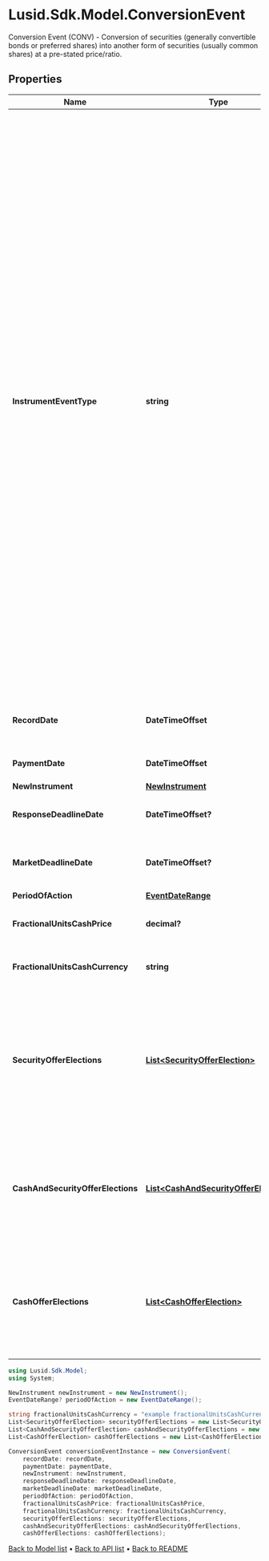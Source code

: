 # Lusid.Sdk.Model.ConversionEvent
Conversion Event (CONV) - Conversion of securities (generally convertible bonds or preferred shares) into  another form of securities (usually common shares) at a pre-stated price/ratio.

## Properties

Name | Type | Description | Notes
------------ | ------------- | ------------- | -------------
**InstrumentEventType** | **string** | The Type of Event. The available values are: TransitionEvent, InformationalEvent, OpenEvent, CloseEvent, StockSplitEvent, BondDefaultEvent, CashDividendEvent, AmortisationEvent, CashFlowEvent, ExerciseEvent, ResetEvent, TriggerEvent, RawVendorEvent, InformationalErrorEvent, BondCouponEvent, DividendReinvestmentEvent, AccumulationEvent, BondPrincipalEvent, DividendOptionEvent, MaturityEvent, FxForwardSettlementEvent, ExpiryEvent, ScripDividendEvent, StockDividendEvent, ReverseStockSplitEvent, CapitalDistributionEvent, SpinOffEvent, MergerEvent, FutureExpiryEvent, SwapCashFlowEvent, SwapPrincipalEvent, CreditPremiumCashFlowEvent, CdsCreditEvent, CdxCreditEvent, MbsCouponEvent, MbsPrincipalEvent, BonusIssueEvent, MbsPrincipalWriteOffEvent, MbsInterestDeferralEvent, MbsInterestShortfallEvent, TenderEvent, CallOnIntermediateSecuritiesEvent, IntermediateSecuritiesDistributionEvent, OptionExercisePhysicalEvent, OptionExerciseCashEvent, ProtectionPayoutCashFlowEvent, TermDepositInterestEvent, TermDepositPrincipalEvent, EarlyRedemptionEvent, FutureMarkToMarketEvent, AdjustGlobalCommitmentEvent, ContractInitialisationEvent, DrawdownEvent, LoanInterestRepaymentEvent, UpdateDepositAmountEvent, LoanPrincipalRepaymentEvent, DepositInterestPaymentEvent, DepositCloseEvent, LoanFacilityContractRolloverEvent, RepurchaseOfferEvent, RepoPartialClosureEvent, RepoCashFlowEvent, FlexibleRepoInterestPaymentEvent, FlexibleRepoCashFlowEvent, FlexibleRepoCollateralEvent, ConversionEvent, FlexibleRepoPartialClosureEvent, FlexibleRepoFullClosureEvent, CapletFloorletCashFlowEvent | 
**RecordDate** | **DateTimeOffset** | Required.  Date at which positions are struck at the end of the day to  note which parties will receive the relevant amount of  entitlement, due to be distributed on the PaymentDate. | [optional] 
**PaymentDate** | **DateTimeOffset** | Required. Date on which the movement is due to take place (cash and/or securities). | [optional] 
**NewInstrument** | [**NewInstrument**](NewInstrument.md) |  | 
**ResponseDeadlineDate** | **DateTimeOffset?** | Date/time that the account servicer has set as the deadline to respond,  with instructions, to an outstanding event. Not required. | [optional] 
**MarketDeadlineDate** | **DateTimeOffset?** | Date/time which the issuer or issuer&#39;s agent has set as the deadline to respond,  with an instruction, to an outstanding offer or privilege. Not required. | [optional] 
**PeriodOfAction** | [**EventDateRange**](EventDateRange.md) |  | [optional] 
**FractionalUnitsCashPrice** | **decimal?** | The cash price paid in lieu of fractionalUnits. Not required.  If provided, must have FractionalUnitsCashCurrency too. | [optional] 
**FractionalUnitsCashCurrency** | **string** | Optional. Used in calculating cash-in-lieu of fractional shares. Not required.  If provided, must have FractionalUnitsCashPrice too. | [optional] 
**SecurityOfferElections** | [**List&lt;SecurityOfferElection&gt;**](SecurityOfferElection.md) | List of possible security offers for this conversion event. There must be at most one election of this type.    If the ParticipationType is Mandatory:     This list must have exactly one election that is chosen and default.  CashAndSecurityOfferElections and CashOfferElections &lt;b&gt; must be null or empty&lt;/b&gt;.     If the ParticipationType is Voluntary:     This list can be empty,  so long as CashAndSecurityOfferElections or CashOfferElections  has at least one election. None of these elections have to be chosen or default. | [optional] 
**CashAndSecurityOfferElections** | [**List&lt;CashAndSecurityOfferElection&gt;**](CashAndSecurityOfferElection.md) | List of possible cash and security offers for this conversion event. There must be at most one election of this type.    If the ParticipationType is Mandatory:    This list &lt;b&gt; must be null or empty&lt;/b&gt;.    If the ParticipationType is Voluntary:    This list can be empty,  so long as SecurityOfferElections or CashOfferElections  has at least one election. None of these elections have to be chosen or default. | [optional] 
**CashOfferElections** | [**List&lt;CashOfferElection&gt;**](CashOfferElection.md) | List of possible cash offers for this conversion event. There must be at most one election of this type.    If the ParticipationType is Mandatory:    This list &lt;b&gt; must be null or empty&lt;/b&gt;.    If the ParticipationType is Voluntary:    This list can be empty,  so long as SecurityOfferElections or CashAndSecurityOfferElections  has at least one election. None of these elections have to be chosen or default. | [optional] 

```csharp
using Lusid.Sdk.Model;
using System;

NewInstrument newInstrument = new NewInstrument();
EventDateRange? periodOfAction = new EventDateRange();

string fractionalUnitsCashCurrency = "example fractionalUnitsCashCurrency";
List<SecurityOfferElection> securityOfferElections = new List<SecurityOfferElection>();
List<CashAndSecurityOfferElection> cashAndSecurityOfferElections = new List<CashAndSecurityOfferElection>();
List<CashOfferElection> cashOfferElections = new List<CashOfferElection>();

ConversionEvent conversionEventInstance = new ConversionEvent(
    recordDate: recordDate,
    paymentDate: paymentDate,
    newInstrument: newInstrument,
    responseDeadlineDate: responseDeadlineDate,
    marketDeadlineDate: marketDeadlineDate,
    periodOfAction: periodOfAction,
    fractionalUnitsCashPrice: fractionalUnitsCashPrice,
    fractionalUnitsCashCurrency: fractionalUnitsCashCurrency,
    securityOfferElections: securityOfferElections,
    cashAndSecurityOfferElections: cashAndSecurityOfferElections,
    cashOfferElections: cashOfferElections);
```

[Back to Model list](../README.md#documentation-for-models) &#8226; [Back to API list](../README.md#documentation-for-api-endpoints) &#8226; [Back to README](../README.md)
